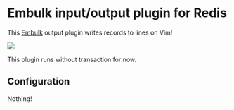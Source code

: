 # Embulk input/output plugin for Redis

This [Embulk](https://github.com/embulk/embulk) output plugin writes records to lines on Vim!

![](http://go-gyazo.appspot.com/c632b79364facb51.png)

This plugin runs without transaction for now.

## Configuration

Nothing!
